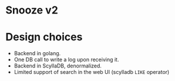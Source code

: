 # Snooze v2

# Design choices

* Backend in golang.
* One DB call to write a log upon receiving it.
* Backend in ScyllaDB, denormalized.
* Limited support of search in the web UI (scylladb `LIKE` operator)
